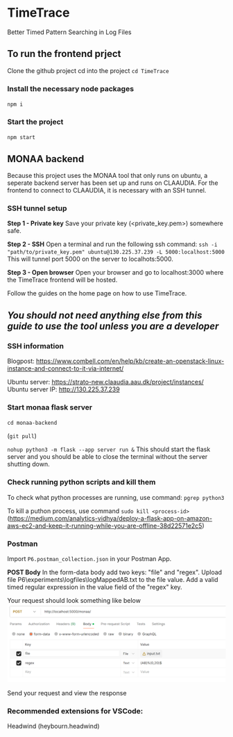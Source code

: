 # TimeTrace

Better Timed Pattern Searching in Log Files

## To run the frontend prject
Clone the github project
cd into the project 
`cd TimeTrace`

### Install the necessary node packages
`npm i`

### Start the project
`npm start`


## MONAA backend
Because this project uses the MONAA tool that only runs on ubuntu, a seperate backend server has been set up and runs on CLAAUDIA.
For the frontend to connect to CLAAUDIA, it is necessary with an SSH tunnel.

### SSH tunnel setup
**Step 1 - Private key**
Save your private key (<private_key.pem>) somewhere safe.

**Step 2 - SSH**
Open a terminal and run the following ssh command:
`ssh -i "path/to/private_key.pem" ubuntu@130.225.37.239 -L 5000:localhost:5000`
This will tunnel port 5000 on the server to localhots:5000.

**Step 3 - Open browser**
Open your browser and go to localhost:3000 where the TimeTrace frontend will be hosted.

Follow the guides on the home page on how to use TimeTrace.

*You should not need anything else from this guide to use the tool unless you are a developer*
---



### SSH information
Blogpost: https://www.combell.com/en/help/kb/create-an-openstack-linux-instance-and-connect-to-it-via-internet/

Ubuntu server: https://strato-new.claaudia.aau.dk/project/instances/
Ubuntu server IP: http://130.225.37.239

### Start monaa flask server
`cd monaa-backend` 

(`git pull`)

`nohup python3 -m flask --app server run &`
This should start the flask server and you should be able to close the terminal without the server shutting down.

### Check running python scripts and kill them
To check what python processes are running, use command:
`pgrep python3`

To kill a puthon process, use command
`sudo kill <process-id>`
(https://medium.com/analytics-vidhya/deploy-a-flask-app-on-amazon-aws-ec2-and-keep-it-running-while-you-are-offline-38d22571e2c5)

### Postman
Import `P6.postman_collection.json` in your Postman App.

**POST Body**
In the form-data body add two keys: "file" and "regex".
Upload file P6\experiments\logfiles\logMappedAB.txt to the file value.
Add a valid timed regular expression in the value field of the "regex" key.

Your request should look something like below
![Postman example](postman_example.png)

Send your request and view the response


### Recommended extensions for VSCode:
Headwind (heybourn.headwind)